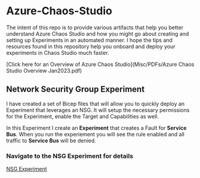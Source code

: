 # Azure-Chaos-Studio
The intent of this repo is to provide various artifacts that help you better understand Azure Chaos Studio and how you might go about creating and setting up Experiments in an automated manner.  I hope the tips and resources found in this repository help you onboard and deploy your experiments in Chaos Studio much faster. <br>

[Click here for an Overview of Azure Chaos Studio](Misc/PDFs/Azure Chaos Studio Overview Jan2023.pdf)

## Network Security Group Experiment
I have created a set of Bicep files that will allow you to quickly deploy an Experiment that leverages an NSG.  It will setup the necessary permissions for the Experiment, enable the Target and Capabilities as well.<br>

In this Experiment I create an **Experiment** that creates a Fault for **Service Bus**.  When you run the experiement you will see the rule enabled and all traffic to **Service Bus** will be denied. 

### Navigate to the NSG Experiment for details ### 

[NSG Experiment](Experiments/NSG%20Faults/BICEP)


